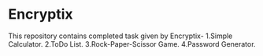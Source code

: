 # Encryptix

This repository contains completed task given by Encryptix-
1.Simple Calculator.
2.ToDo List.
3.Rock-Paper-Scissor Game.
4.Password Generator.
